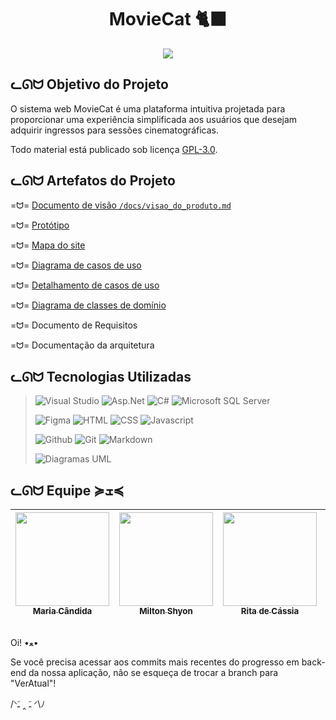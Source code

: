 <div align="center">
  <h1>MovieCat 🐈‍⬛</h1>
</div>

<div align="center">
  <img src="https://github.com/PI-InfoWeb-CNAT/2023-MovieCat/assets/79120586/b15a11c1-d1d8-4207-a7c1-a18186d4449a">
</div>

<h2>ᓚᘏᗢ Objetivo do Projeto</h2>
O sistema web MovieCat é uma plataforma intuitiva projetada para proporcionar uma experiência simplificada aos usuários que desejam adquirir ingressos para sessões cinematográficas. 



Todo material está publicado sob licença [GPL-3.0](https://github.com/PI-InfoWeb-CNAT/2023-MovieCat/blob/305cf6604d25c7cbc8e5bc1396d0d3fcf5f2dea1/LICENSE).

<h2>ᓚᘏᗢ Artefatos do Projeto</h2>

=ᗢ=  [Documento de visão `/docs/visao_do_produto.md`](./docs/visao_do_produto.md)

=ᗢ=  [Protótipo](https://www.figma.com/file/Tf9R49Kc4vXWyyZdIGJ6oS/MovieCat?type=design&node-id=0-1&mode=design&t=ToD6eBCOOcf32XOw-0)

=ᗢ=  [Mapa do site](https://www.figma.com/file/Tf9R49Kc4vXWyyZdIGJ6oS/MovieCat?type=design&node-id=0-1&mode=design&t=ToD6eBCOOcf32XOw-0)

=ᗢ=  [Diagrama de casos de uso](docs/Diagramas/Diagrama_de_Casos_de_Uso)

=ᗢ=  [Detalhamento de casos de uso](./docs/Casos_de_Uso)

=ᗢ=  [Diagrama de classes de domínio](./docs/Diagramas/DiagramaDeClasses.jpeg)

=ᗢ=  Documento de Requisitos

=ᗢ=  Documentação da arquitetura

<h2>ᓚᘏᗢ Tecnologias Utilizadas</h2>

> ![Visual Studio](https://img.shields.io/badge/Visual%20Studio-black?logo=visualstudio&logoColor=D91010&style=for-the-badge)
> ![Asp.Net](https://img.shields.io/badge/Asp.Net-black?logo=dotnet&logoColor=D91010&style=for-the-badge)
> ![C#](https://img.shields.io/badge/C%23-black?logo=csharp&logoColor=D91010&style=for-the-badge)
> ![Microsoft SQL Server](https://img.shields.io/badge/Microsoft%20SQL%20Server-black?logo=microsoftsqlserver&logoColor=D91010&style=for-the-badge)
>
> ![Figma](https://img.shields.io/badge/FIGMA-black?logo=figma&logoColor=D91010&style=for-the-badge)
> ![HTML](https://img.shields.io/badge/Html-black?logo=html5&logoColor=D91010&style=for-the-badge)
> ![CSS](https://img.shields.io/badge/CSS-black?logo=css3&logoColor=D91010&style=for-the-badge)
> ![Javascript](https://img.shields.io/badge/JavasCript-black?logo=javascript&logoColor=D91010&style=for-the-badge)
>
> ![Github](https://img.shields.io/badge/github-black?logo=github&logoColor=D91010&style=for-the-badge)
> ![Git](https://img.shields.io/badge/git-black?logo=git&logoColor=D91010&style=for-the-badge)
> ![Markdown](https://img.shields.io/badge/Markdown-black?logo=markdown&logoColor=D91010&style=for-the-badge)
>
> ![Diagramas UML](https://img.shields.io/badge/Diagramas%20UML-black?logo=uml&logoColor=D91010&style=for-the-badge)

<h2>ᓚᘏᗢ Equipe ≽ܫ≼</h2>
  
| [<img align="center" src="https://github.com/PI-InfoWeb-CNAT/2023-MovieCat/assets/79120586/b1fb641a-f623-4a77-af5e-79acdaa8cc91" width=150><br><sub>Maria Cândida</sub>](https://github.com/mmariacandida) |  [<img src="https://github.com/PI-InfoWeb-CNAT/2023-MovieCat/assets/79120586/a0aa352d-3e22-4e2c-bab0-41e6372c0f9e" width=150><br><sub>Milton Shyon</sub>](https://github.com/Shyon246) |  [<img src="https://github.com/PI-InfoWeb-CNAT/2023-MovieCat/assets/79120586/4cd48e33-0b39-4fd9-b9d6-720315141d9a" width=150><br><sub>Rita de Cássia</sub>](https://github.com/Ritinhha) | [<img src="https://avatars.githubusercontent.com/u/19308031?v=4" width=150><br><sub>Gilbert Azevedo</sub>](https://github.com/Gilbert-Silva) </div>|
| :---: | :---: | :---: | :---: |

 ##
 Oi! •ﻌ•
 
 Se você precisa acessar aos commits mais recentes do progresso em back-end da nossa aplicação, não se esqueça de trocar a branch para "VerAtual"!
 
/ᐠﹷ ‸ ﹷ ᐟ\ﾉ 
